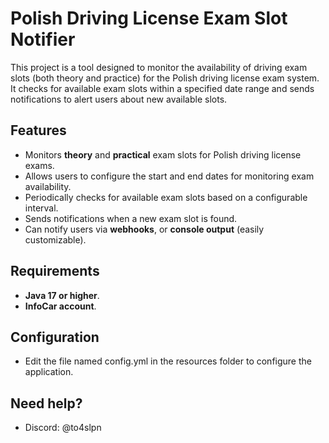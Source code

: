 # Polish Driving License Exam Slot Notifier

This project is a tool designed to monitor the availability of driving exam slots (both theory and practice) for the Polish driving license exam system. It checks for available exam slots within a specified date range and sends notifications to alert users about new available slots.

## Features

- Monitors **theory** and **practical** exam slots for Polish driving license exams.
- Allows users to configure the start and end dates for monitoring exam availability.
- Periodically checks for available exam slots based on a configurable interval.
- Sends notifications when a new exam slot is found.
- Can notify users via **webhooks**, or **console output** (easily customizable).

## Requirements

- **Java 17 or higher**.
- **InfoCar account**.

## Configuration

- Edit the file named config.yml in the resources folder to configure the application.

## Need help?

- Discord: @to4slpn